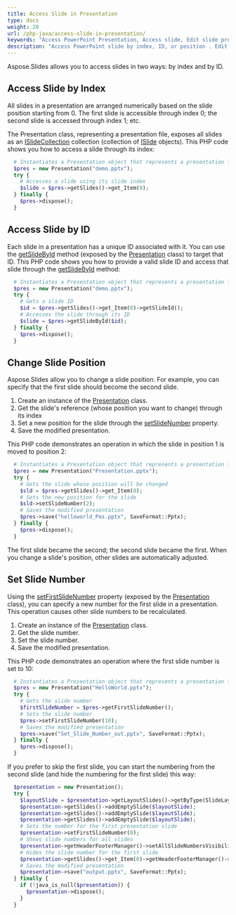 ```yaml
---
title: Access Slide in Presentation
type: docs
weight: 20
url: /php-java/access-slide-in-presentation/
keywords: "Access PowerPoint Presentation, Access slide, Edit slide properties, Change slide position, Set slide number, index, ID, position  Java, Aspose.Slides"
description: "Access PowerPoint slide by index, ID, or position . Edit slide properties"
---
```


Aspose.Slides allows you to access slides in two ways: by index and by ID.

## **Access Slide by Index**

All slides in a presentation are arranged numerically based on the slide position starting from 0. The first slide is accessible through index 0; the second slide is accessed through index 1; etc.

The Presentation class, representing a presentation file, exposes all slides as an [ISlideCollection](https://reference.aspose.com/slides/php-java/aspose.slides/islidecollection/) collection (collection of [ISlide](https://reference.aspose.com/slides/php-java/aspose.slides/islide/) objects). This PHP code shows you how to access a slide through its index:

```php
  # Instantiates a Presentation object that represents a presentation file
  $pres = new Presentation("demo.pptx");
  try {
    # Accesses a slide using its slide index
    $slide = $pres->getSlides()->get_Item(0);
  } finally {
    $pres->dispose();
  }
```

## **Access Slide by ID**

Each slide in a presentation has a unique ID associated with it. You can use the [getSlideById](https://reference.aspose.com/slides/php-java/aspose.slides/presentation/#getSlideById-long-) method (exposed by the [Presentation](https://reference.aspose.com/slides/php-java/aspose.slides/presentation/) class) to target that ID. This PHP code shows you how to provide a valid slide ID and access that slide through the [getSlideById](https://reference.aspose.com/slides/php-java/aspose.slides/presentation/#getSlideById-long-) method:

```php
  # Instantiates a Presentation object that represents a presentation file
  $pres = new Presentation("demo.pptx");
  try {
    # Gets a slide ID
    $id = $pres->getSlides()->get_Item(0)->getSlideId();
    # Accesses the slide through its ID
    $slide = $pres->getSlideById($id);
  } finally {
    $pres->dispose();
  }
```

## **Change Slide Position**

Aspose.Slides allow you to change a slide position. For example, you can specify that the first slide should become the second slide.

1. Create an instance of the [Presentation](https://reference.aspose.com/slides/php-java/aspose.slides/presentation/) class.
1. Get the slide's reference (whose position you want to change) through its index
1. Set a new position for the slide through the [setSlideNumber](https://reference.aspose.com/slides/php-java/aspose.slides/islide/#setSlideNumber-int-) property.
1. Save the modified presentation.

This PHP code demonstrates an operation in which the slide in position 1 is moved to position 2:

```php
  # Instantiates a Presentation object that represents a presentation file
  $pres = new Presentation("Presentation.pptx");
  try {
    # Gets the slide whose position will be changed
    $sld = $pres->getSlides()->get_Item(0);
    # Sets the new position for the slide
    $sld->setSlideNumber(2);
    # Saves the modified presentation
    $pres->save("helloworld_Pos.pptx", SaveFormat::Pptx);
  } finally {
    $pres->dispose();
  }
```

The first slide became the second; the second slide became the first. When you change a slide's position, other slides are automatically adjusted.


## **Set Slide Number**

Using the [setFirstSlideNumber](https://reference.aspose.com/slides/php-java/aspose.slides/presentation/#setFirstSlideNumber-int-) property (exposed by the [Presentation](https://reference.aspose.com/slides/php-java/aspose.slides/presentation/) class), you can specify a new number for the first slide in a presentation. This operation causes other slide numbers to be recalculated.

1. Create an instance of the [Presentation](https://reference.aspose.com/slides/php-java/aspose.slides/presentation/) class.
1. Get the slide number.
1. Set the slide number.
1. Save the modified presentation.

This PHP code demonstrates an operation where the first slide number is set to 10:

```php
  # Instantiates a Presentation object that represents a presentation file
  $pres = new Presentation("HelloWorld.pptx");
  try {
    # Gets the slide number
    $firstSlideNumber = $pres->getFirstSlideNumber();
    # Sets the slide number
    $pres->setFirstSlideNumber(10);
    # Saves the modified presentation
    $pres->save("Set_Slide_Number_out.pptx", SaveFormat::Pptx);
  } finally {
    $pres->dispose();
  }
```

If you prefer to skip the first slide, you can start the numbering from the second slide (and hide the numbering for the first slide) this way:

```php
  $presentation = new Presentation();
  try {
    $layoutSlide = $presentation->getLayoutSlides()->getByType(SlideLayoutType::Blank);
    $presentation->getSlides()->addEmptySlide($layoutSlide);
    $presentation->getSlides()->addEmptySlide($layoutSlide);
    $presentation->getSlides()->addEmptySlide($layoutSlide);
    # Sets the number for the first presentation slide
    $presentation->setFirstSlideNumber(0);
    # Shows slide numbers for all slides
    $presentation->getHeaderFooterManager()->setAllSlideNumbersVisibility(true);
    # Hides the slide number for the first slide
    $presentation->getSlides()->get_Item(0)->getHeaderFooterManager()->setSlideNumberVisibility(false);
    # Saves the modified presentation
    $presentation->save("output.pptx", SaveFormat::Pptx);
  } finally {
    if (!java_is_null($presentation)) {
      $presentation->dispose();
    }
  }
```
